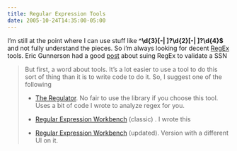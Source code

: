 ```yaml
---
title: Regular Expression Tools
date: 2005-10-24T14:35:00-05:00
---
```

I&#8217;m still at the point where I can use stuff like **^\d{3}[-| ]?\d{2}[-| ]?\d{4}$** and not fully understand the pieces. So i&#8217;m always looking for decent [RegEx](http://en.wikipedia.org/wiki/Regex "Regular Expression") tools. Eric Gunnerson had a good [post](http://blogs.msdn.com/ericgu/archive/2005/10/21/483571.aspx "Eric Gunnerson's C# Compendium") about suing RegEx to validate a SSN

> But first, a word about tools. It&#8217;s a lot easier to use a tool to do this sort of thing than it is to write code to do it. So, I suggest one of the following
> 
> </p> 
> 
>   * [The Regulator](http://regex.osherove.com/). No fair to use the library if you choose this tool. Uses a bit of code I wrote to analyze regex for you. 
> 
> 
>   * [Regular Expression Workbench](http://www.gotdotnet.com/Community/UserSamples/Details.aspx?SampleGuid=c712f2df-b026-4d58-8961-4ee2729d7322) (classic) . I wrote this
> 
> 
>   * [Regular Expression Workbench](http://www.gotdotnet.com/Workspaces/Workspace.aspx?id=70702327-48db-447b-86e2-660ab7feb6b1) (updated). Version with a different UI on it.
> 
>
